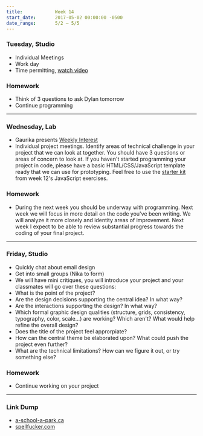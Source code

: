 ```yaml
---
title:            Week 14
start_date:       2017-05-02 00:00:00 -0500
date_range:       5/2 – 5/5
---
```


### Tuesday, Studio
- Individual Meetings
- Work day
- Time permitting, [watch video](https://www.youtube.com/watch?v=2pHsnavgw3U&index=6&list=PLUvg6tjVXsblGZsYls4HxNx-jsdQDqQqC)


### Homework

- Think of 3 questions to ask Dylan tomorrow
- Continue programming

---

### Wednesday, Lab

- Gaurika presents [Weekly Interest](/projects/weekly_interest)
- Individual project meetings. Identify areas of technical challenge in your project that we can look at together. You should
  have 3 questions or areas of concern to look at. If you haven't started programming your project in code, please have a basic
  HTML/CSS/JavaScript template ready that we can use for prototyping. Feel free to use the
  [starter kit](http://localhost:4000/assets/lectures/lab/html-css-jquery-in-class-exercises/starter_kit.zip)
  from week 12's JavaScript exercises.

### Homework

- During the next week you should be underway with programming. Next week we will focus in more detail on the code you've been
  writing. We will analyze it more closely and identity areas of improvement. Next week I expect to be able to review substantial
  progress towards the coding of your final project.

---

### Friday, Studio
- Quickly chat about email design
- Get into small groups (Nika to form)
- We will have mini critiques, you will introduce your project and your classmates will go over these questions:
- What is the point of the project?
- Are the design decisions supporting the central idea? In what way?
- Are the interactions supporting the design? In what way?
- Which formal graphic design qualities (structure, grids, consistency, typography, color, scale...) are working? Which aren't? What would help refine the overall design?
- Does the title of the project feel approrpiate?
- How can the central theme be elaborated upon? What could push the project even further?
- What are the technical limitations? How can we figure it out, or try something else?

### Homework

- Continue working on your project

---

### Link Dump

- [a-school-a-park.ca](http://www.a-school-a-park.ca/)
- [spellfucker.com](https://spellfucker.com/)

